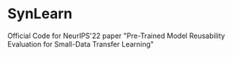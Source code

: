# SynLearn
Official Code for NeurIPS'22 paper "Pre-Trained Model Reusability Evaluation for Small-Data Transfer Learning"
